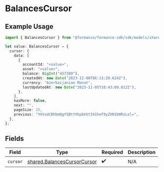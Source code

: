 # BalancesCursor

## Example Usage

```typescript
import { BalancesCursor } from "@formance/formance-sdk/sdk/models/shared";

let value: BalancesCursor = {
  cursor: {
    data: [
      {
        accountId: "<value>",
        asset: "<value>",
        balance: BigInt("457389"),
        createdAt: new Date("2023-12-08T06:13:20.624Z"),
        currency: "Azerbaijanian Manat",
        lastUpdatedAt: new Date("2023-11-05T18:43:09.812Z"),
      },
    ],
    hasMore: false,
    next: "",
    pageSize: 15,
    previous: "YXVsdCBhbmQgYSBtYXhpbXVtIG1heF9yZXN1bHRzLol=",
  },
};
```

## Fields

| Field                                                                             | Type                                                                              | Required                                                                          | Description                                                                       |
| --------------------------------------------------------------------------------- | --------------------------------------------------------------------------------- | --------------------------------------------------------------------------------- | --------------------------------------------------------------------------------- |
| `cursor`                                                                          | [shared.BalancesCursorCursor](../../../sdk/models/shared/balancescursorcursor.md) | :heavy_check_mark:                                                                | N/A                                                                               |